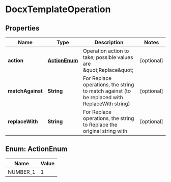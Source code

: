 

# DocxTemplateOperation

## Properties

Name | Type | Description | Notes
------------ | ------------- | ------------- | -------------
**action** | [**ActionEnum**](#ActionEnum) | Operation action to take; possible values are \&quot;Replace\&quot; |  [optional]
**matchAgainst** | **String** | For Replace operations, the string to match against (to be replaced with ReplaceWith string) |  [optional]
**replaceWith** | **String** | For Replace operations, the string to Replace the original string with |  [optional]



## Enum: ActionEnum

Name | Value
---- | -----
NUMBER_1 | 1



